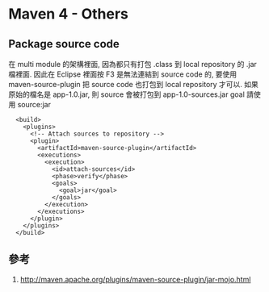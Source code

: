 # Maven 4 - Others


## Package source code
在 multi module 的架構裡面, 因為都只有打包 .class 到 local repository 的 .jar 檔裡面. 因此在 Eclipse 裡面按 F3 是無法連結到 source code 的, 要使用 maven-source-plugin 把 source code 也打包到 local repository 才可以. 如果原始的檔名是 app-1.0.jar, 則 source 會被打包到 app-1.0-sources.jar goal 請使用 source:jar

```
  <build>
    <plugins>
      <!-- Attach sources to repository -->
      <plugin>
        <artifactId>maven-source-plugin</artifactId>
        <executions>
          <execution>
            <id>attach-sources</id>
            <phase>verify</phase>
            <goals>
              <goal>jar</goal>
            </goals>
          </execution>
        </executions>
      </plugin>
    </plugins>
  </build>
```  
  
## 參考
1. http://maven.apache.org/plugins/maven-source-plugin/jar-mojo.html
